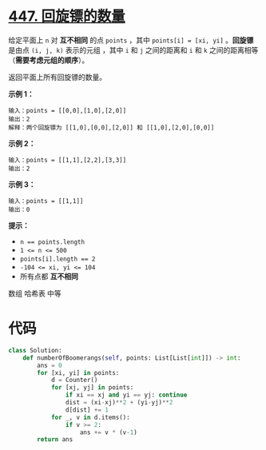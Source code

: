 # [447. 回旋镖的数量](https://leetcode-cn.com/problems/number-of-boomerangs/)

给定平面上 `n` 对 **互不相同** 的点 `points` ，其中 `points[i] = [xi, yi]` 。**回旋镖** 是由点 `(i, j, k)` 表示的元组 ，其中 `i` 和 `j` 之间的距离和 `i` 和 `k` 之间的距离相等（**需要考虑元组的顺序**）。

返回平面上所有回旋镖的数量。

**示例 1：**

```
输入：points = [[0,0],[1,0],[2,0]]
输出：2
解释：两个回旋镖为 [[1,0],[0,0],[2,0]] 和 [[1,0],[2,0],[0,0]]
```

**示例 2：**

```
输入：points = [[1,1],[2,2],[3,3]]
输出：2
```

**示例 3：**

```
输入：points = [[1,1]]
输出：0
```

 

**提示：**

-   `n == points.length`
-   `1 <= n <= 500`
-   `points[i].length == 2`
-   `-104 <= xi, yi <= 104`
-   所有点都 **互不相同**

数组 哈希表 中等

# 代码

```python
class Solution:
    def numberOfBoomerangs(self, points: List[List[int]]) -> int:
        ans = 0
        for [xi, yi] in points:
            d = Counter()
            for [xj, yj] in points:
                if xi == xj and yi == yj: continue
                dist = (xi-xj)**2 + (yi-yj)**2
                d[dist] += 1
            for _, v in d.items():
                if v >= 2:
                    ans += v * (v-1)
        return ans
```

